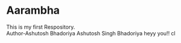 # Aarambha<br>
This is my first Respository.<br>
Author-Ashutosh Bhadoriya
Ashutosh Singh Bhadoriya
heyy you!!
cl